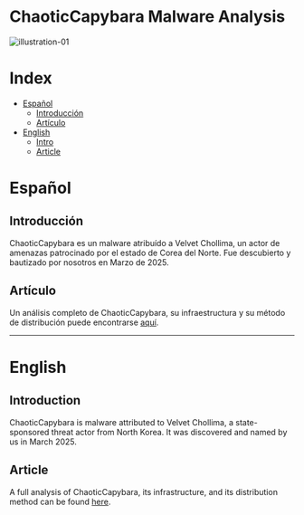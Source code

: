 # ChaoticCapybara Malware Analysis

![illustration-01](https://github.com/user-attachments/assets/307ceff6-5788-4990-966c-7eb8248a074b)

# Index
- [Español](#espanol)
  - [Introducción](#introduccion)
  - [Artículo](#articulo)
- [English](#english)
  - [Intro](#intro)
  - [Article](#article)

<a name="espanol"></a>
# Español
<a name="introduccion"></a>
## Introducción

ChaoticCapybara es un malware atribuído a Velvet Chollima, un actor de amenazas patrocinado por el estado de Corea del Norte. Fue descubierto y bautizado por nosotros en Marzo de 2025.

<a name="articulo"></a>
## Artículo

Un análisis completo de ChaoticCapybara, su infraestructura y su método de distribución puede encontrarse [aquí](https://news.mefiltraron.com/p/edicion-especial-como-domar-un-chollima).

---

<a name="english"></a>
# English
<a name="intro"></a>
## Introduction

ChaoticCapybara is malware attributed to Velvet Chollima, a state-sponsored threat actor from North Korea. It was discovered and named by us in March 2025.

<a name="article"></a>
## Article

A full analysis of ChaoticCapybara, its infrastructure, and its distribution method can be found [here](https://news-mefiltraron-com.translate.goog/p/edicion-especial-como-domar-un-chollima?_x_tr_sl=es&_x_tr_tl=en&_x_tr_hl=es-419&_x_tr_pto=wapp&_x_tr_hist=true).
